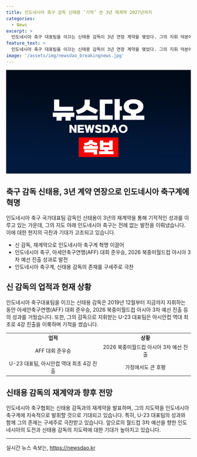 ```yaml
---
title: 인도네시아 축구 감독 신태용 ‘기적’ 쓴 3년 재계약 2027년까지
categories:
  - News
excerpt: >
  인도네시아 축구 대표팀을 이끄는 신태용 감독이 3년 연장 계약을 맺었다. 그의 지휘 덕분에 인도네시아 축구는 2026 북중미 월드컵 아시아지역 2차 예선에서 필리핀을 꺾고 3차 예선에 진출했다. 이전에는 중위권에 머물렀던 팀이 올해는 2020 아세안축구연맹(AFF) 대회 준우승, AFC 아시안컵 본선 진출, 16강 진출을 이루는 성과를 거뒀다. 또한 U-23 대표팀은 아시안컵에서 역대 최초로 4강에 진출했고, 이에 현지에서는 신따이용(신태용의 인도네시아 발음) 마법이 불고 있다는 말이 나오는 등 기적을 일으키고 있다.
feature_text: >
  인도네시아 축구 대표팀을 이끄는 신태용 감독이 3년 연장 계약을 맺었다. 그의 지휘 덕분에 인도네시아 축구는 2026 북중미 월드컵 아시아지역 2차 예선에서 필리핀을 꺾고 3차 예선에 진출했다. 이전에는 중위권에 머물렀던 팀이 올해는 2020 아세안축구연맹(AFF) 대회 준우승, AFC 아시안컵 본선 진출, 16강 진출을 이루는 성과를 거뒀다. 또한 U-23 대표팀은 아시안컵에서 역대 최초로 4강에 진출했고, 이에 현지에서는 신따이용(신태용의 인도네시아 발음) 마법이 불고 있다는 말이 나오는 등 기적을 일으키고 있다.
image: '/assets/img/newsdao_breakingnews.jpg'
---
```


<p><img src="/assets/img/newsdao_breakingnews.jpg" alt="koreaapp 속보" /></p>

<h2 data-ke-size="size26">축구 감독 신태용, 3년 계약 연장으로 인도네시아 축구계에 혁명</h2>

<p data-ke-size="size16">인도네시아 축구 국가대표팀 감독인 신태용이 3년의 재계약을 통해 기적적인 성과를 이루고 있는 가운데, 그의 지도 아래 인도네시아 축구는 전례 없는 발전을 이뤄냈습니다. 이에 대한 현지의 극찬과 기대가 고조되고 있습니다.</p>

<ul>
    <li>신 감독, 재계약으로 인도네시아 축구계 혁명 이끌어</li>
    <li>인도네시아 축구, 아세안축구연맹(AFF) 대회 준우승, 2026 북중미월드컵 아시아 3차 예선 진출 성과로 발전</li>
    <li>인도네시아 축구계, 신태용 감독의 존재를 구세주로 극찬</li>
</ul>

<h2 data-ke-size="size26">신 감독의 업적과 현재 상황</h2>

<p data-ke-size="size16">인도네시아 축구대표팀을 이끄는 신태용 감독은 2019년 12월부터 지금까지 지휘하는 동안 아세안축구연맹(AFF) 대회 준우승, 2026 북중미월드컵 아시아 3차 예선 진출 등의 성과를 거뒀습니다. 또한, 그의 감독으로 지휘받는 U-23 대표팀은 아시안컵 역대 최초로 4강 진출을 이룩하며 기적을 썼습니다.</p>

<table>
    <tr>
        <td style="text-align: center;"><b>업적</b></td>
        <td style="text-align: center;"><b>상황</b></td>
    </tr>
    <tr>
        <td style="text-align: center;">AFF 대회 준우승</td>
        <td style="text-align: center;">2026 북중미월드컵 아시아 3차 예선 진출</td>
    </tr>
    <tr>
        <td style="text-align: center;">U-23 대표팀, 아시안컵 역대 최초 4강 진출</td>
        <td style="text-align: center;">가정에서도 큰 호평</td>
    </tr>
</table>

<h2 data-ke-size="size26">신태용 감독의 재계약과 향후 전망</h2>

<p data-ke-size="size16">인도네시아 축구협회는 신태용 감독과의 재계약을 발표하며, 그의 지도력을 인도네시아 축구계에 지속적으로 발휘할 것으로 기대되고 있습니다. 특히, U-23 대표팀의 성과와 함께 그의 존재는 구세주로 극찬받고 있습니다. 앞으로의 월드컵 3차 예선을 향한 인도네시아의 도전과 신태용 감독의 지도력에 대한 기대가 높아지고 있습니다.</p>

<hr>
실시간 뉴스 속보는, <a href="https://newsdao.kr" rel="dofollow">https://newsdao.kr</a>


